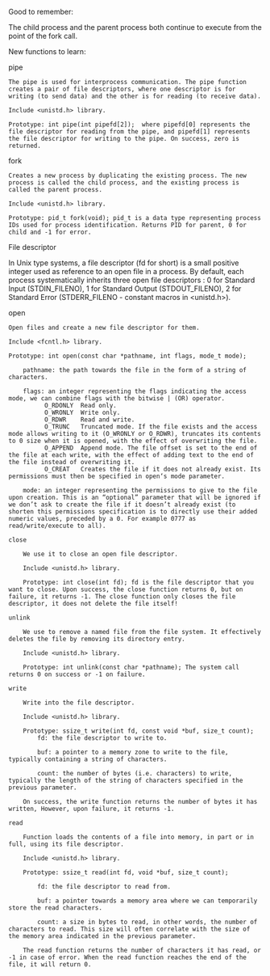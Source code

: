 Good to remember:

The child process and the parent process both continue to execute from the point of the fork call.

New functions to learn:

pipe

    The pipe is used for interprocess communication. The pipe function creates a pair of file descriptors, where one descriptor is for writing (to send data) and the other is for reading (to receive data).

    Include <unistd.h> library.

    Prototype: int pipe(int pipefd[2]);  where pipefd[0] represents the file descriptor for reading from the pipe, and pipefd[1] represents the file descriptor for writing to the pipe. On success, zero is returned.

fork

    Creates a new process by duplicating the existing process. The new process is called the child process, and the existing process is called the parent process.

    Include <unistd.h> library.

    Prototype: pid_t fork(void); pid_t is a data type representing process IDs used for process identification. Returns PID for parent, 0 for child and -1 for error.

File descriptor

In Unix type systems, a file descriptor (fd for short) is a small positive integer used as reference to an open file in a process. By default, each process systematically inherits three open file descriptors : 0	for Standard Input (STDIN_FILENO), 1 for Standard Output (STDOUT_FILENO), 2 for Standard Error (STDERR_FILENO - constant macros in <unistd.h>).

open

    Open files and create a new file descriptor for them.

    Include <fcntl.h> library.

    Prototype: int open(const char *pathname, int flags, mode_t mode);

        pathname: the path towards the file in the form of a string of characters.

        flags: an integer representing the flags indicating the access mode, we can combine flags with the bitwise | (OR) operator.
              O_RDONLY	Read only.
              O_WRONLY	Write only.
              O_RDWR	Read and write.
              O_TRUNC	Truncated mode. If the file exists and the access mode allows writing to it (O_WRONLY or O_RDWR), truncates its contents to 0 size when it is opened, with the effect of overwriting the file.
              O_APPEND	Append mode. The file offset is set to the end of the file at each write, with the effect of adding text to the end of the file instead of overwriting it.
              O_CREAT	Creates the file if it does not already exist. Its permissions must then be specified in open‘s mode parameter.

        mode: an integer representing the permissions to give to the file upon creation. This is an “optional” parameter that will be ignored if we don’t ask to create the file if it doesn’t already exist (to shorten this permissions specification is to directly use their added numeric values, preceded by a 0. For example 0777 as read/write/execute to all).
    
    close

        We use it to close an open file descriptor. 
        
        Include <unistd.h> library.

        Prototype: int close(int fd); fd is the file descriptor that you want to close. Upon success, the close function returns 0, but on failure, it returns -1. The close function only closes the file descriptor, it does not delete the file itself!

    unlink

        We use to remove a named file from the file system. It effectively deletes the file by removing its directory entry.

        Include <unistd.h> library.

        Prototype: int unlink(const char *pathname); The system call returns 0 on success or -1 on failure.
    
    write

        Write into the file descriptor.

        Include <unistd.h> library.

        Prototype: ssize_t write(int fd, const void *buf, size_t count);
            fd: the file descriptor to write to.

            buf: a pointer to a memory zone to write to the file, typically containing a string of characters.

            count: the number of bytes (i.e. characters) to write, typically the length of the string of characters specified in the previous parameter.

        On success, the write function returns the number of bytes it has written, However, upon failure, it returns -1.
    
    read

        Function loads the contents of a file into memory, in part or in full, using its file descriptor.

        Include <unistd.h> library.

        Prototype: ssize_t read(int fd, void *buf, size_t count);

            fd: the file descriptor to read from.

            buf: a pointer towards a memory area where we can temporarily store the read characters.

            count: a size in bytes to read, in other words, the number of characters to read. This size will often correlate with the size of the memory area indicated in the previous parameter.
        
        The read function returns the number of characters it has read, or -1 in case of error. When the read function reaches the end of the file, it will return 0.
